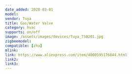 ```yaml
---
date_added: 2020-03-01
model: 
vendor: Tuya
title: Gas/Water Valve
category: hvac
supports: on/off
image: /assets/images/devices/Tuya_TS0201.jpg
zigbeemodel: 
compatible: [zha]
mlink: 
link: https://www.aliexpress.com/item/4000595176844.html
link2: 
link3: 
---
```

